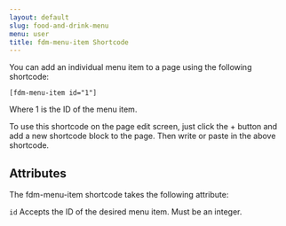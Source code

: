 ```yaml
---
layout: default
slug: food-and-drink-menu
menu: user
title: fdm-menu-item Shortcode
---
```

You can add an individual menu item to a page using the following shortcode:

`[fdm-menu-item id="1"]`

Where 1 is the ID of the menu item.

To use this shortcode on the page edit screen, just click the + button and add a new shortcode block to the page. Then write or paste in the above shortcode.

## Attributes

The fdm-menu-item shortcode takes the following attribute:

`id` Accepts the ID of the desired menu item. Must be an integer.